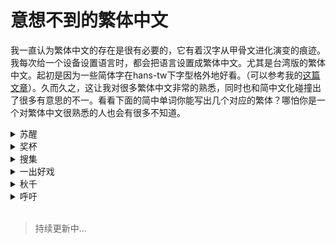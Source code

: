 # 意想不到的繁体中文

我一直认为繁体中文的存在是很有必要的，它有着汉字从甲骨文进化演变的痕迹。我每次给一个设备设置语言时，都会把语言设置成繁体中文。尤其是台湾版的繁体中文。起初是因为一些简体字在hans-tw下字型格外地好看。（可以参考我的[这篇文章](https://xolyn.github.io/glyph)）。久而久之，这让我对很多繁体中文非常的熟悉，同时也和简中文化碰撞出了很多有意思的不一。看看下面的简中单词你能写出几个对应的繁体？哪怕你是一个对繁体中文很熟悉的人也会有很多不知道。

<details><summary>苏醒 </summary>甦醒</details>
<details><summary>奖杯</summary>獎盃<br><i>注：现在有时也与“奖杯”混用。但“世界杯”这种特定词汇还是沿用“盃”字。</i></details>
<details><summary>搜集</summary>蒐集<br><i>注：指带有搜索行为的收集，同理：“蒐罗”。若仅为“搜索”不写作“蒐索”</i></details>
<details><summary>一出好戏</summary>一齣好戲</details>
<details><summary>秋千</summary>鞦韆</details>
<details><summary>呼吁</summary>呼籲</details>

<br>

> 持续更新中...
<script src="../widgets/a11y-m-customized.js"></script>